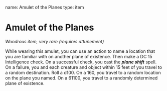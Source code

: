 name: Amulet of the Planes
type: item

# Amulet of the Planes 
_Wondrous item, very rare (requires attunement)_ 

While wearing this amulet, you can use an action to name a location that you are familiar with on another plane of existence. Then make a DC 15 Intelligence check. On a successful check, you cast the **_plane shift_** spell. On a failure, you and each creature and object within 15 feet of you travel to a random destination. Roll a d100. On a 160, you travel to a random location on the plane you named. On a 61100, you travel to a randomly determined plane of existence. 